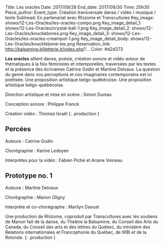Title: Les oracles
Date: 2017/09/28
End_date: 2017/09/30
Time: 20h30
Piece_author:
Event_type: Création transversale danse / vidéo / musique / texte
Subhead: En partenariat avec Rhizome et Transcultures
Key_image: shows/12-Les-Oracles/les-oracles-compo.png
Key_image_detail_1: shows/12-Les-Oracles/crystal-ball-1.png
Key_image_detail_2: shows/12-Les-Oracles/knuckebones.png
Key_image_detail_3: shows/12-Les-Oracles/les-oracles-creampot-1.png
Key_image_detail_body: shows/12-Les-Oracles/knucklebone-tex.png
Reservation_link: http://balsamine.billetterie.it/index.php?...
Color: #d2d373


**Les oracles** allient danse, poésie, création sonore et vidéo autour de thématiques à la fois féministes et intemporelles, traversées par les textes et la présence des écrivaines Catrine Godin et Martine
Delvaux.
La question du genre dans nos perceptions et nos imaginaires contemporains est ici poétisée. Une proposition artistique belgo-québécoise.
Une proposition artistique belgo-québécoise.

Direction artistique et mise en scène
:    Simon Dumas

Conception sonore
:    Philippe Franck

Création vidéo
:    Thomas Israël
{: .production }

## Percées

Auteure
:    Catrine Godin

Chorégraphie
:    Karine Ledoyen

Interprètes pour la vidéo
:    Fabien Piché et Ariane Voineau

## Prototype no. 1

Auteure
:    Martine Delvaux

Chorégraphie
:    Manon Oligny

Interprète et co-chorégraphe
:    Marilyn Daoust


Une production de Rhizome, coproduit par Transcultures avec les soutiens de Manon fait de la danse, du Théâtre la Balsamine, du Conseil des Arts du Canada, du Conseil des arts et des lettres du Québec, du ministère des Relations internationales et Francophonie du Québec, de WBI et de la Rotonde.
{: .production }
